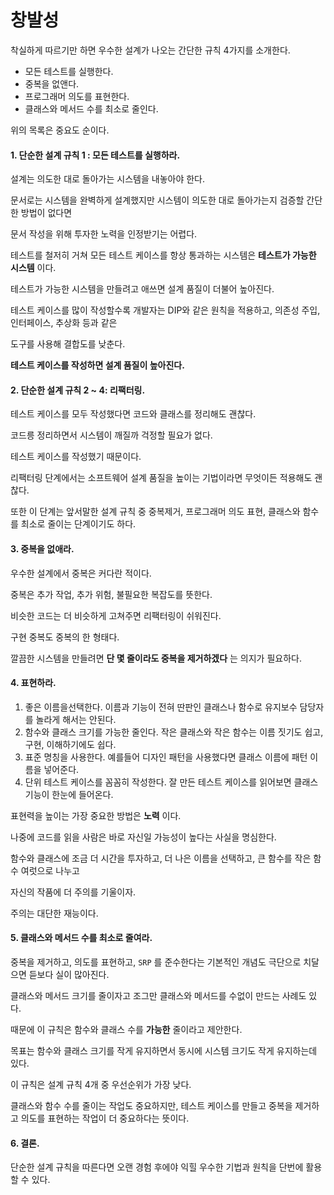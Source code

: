 # 창발성

착실하게 따르기만 하면 우수한 설계가 나오는 간단한 규칙 4가지를 소개한다.

* 모든 테스트를 실행한다.
* 중복을 없앤다.
* 프로그래머 의도를 표현한다.
* 클래스와 메서드 수를 최소로 줄인다.

위의 목록은 중요도 순이다.

#### 1. 단순한 설계 규칙 1 : 모든 테스트를 실행하라.

설계는 의도한 대로 돌아가는 시스템을 내놓아야 한다.

문서로는 시스템을 완벽하게 설계했지만 시스템이 의도한 대로 돌아가는지 검증할 간단한 방법이 없다면

문서 작성을 위해 투자한 노력을 인정받기는 어렵다.

테스트를 철저히 거쳐 모든 테스트 케이스를 항상 통과하는 시스템은 **테스트가 가능한 시스템** 이다.

테스트가 가능한 시스템을 만들려고 애쓰면 설계 품질이 더불어 높아진다.

테스트 케이스를 많이 작성할수록 개발자는 DIP와 같은 원칙을 적용하고, 의존성 주입, 인터페이스, 추상화 등과 같은

도구를 사용해 결합도를 낮춘다.

**테스트 케이스를 작성하면 설계 품질이 높아진다.**

#### 2. 단순한 설계 규칙 2 \~ 4: 리팩터링.

테스트 케이스를 모두 작성했다면 코드와 클래스를 정리해도 괜찮다.

코드릉 정리하면서 시스템이 깨질까 걱정할 필요가 없다.

테스트 케이스를 작성했기 때문이다.

리팩터링 단계에서는 소프트웨어 설계 품질을 높이는 기법이라면 무엇이든 적용해도 괜찮다.

또한 이 단계는 앞서말한 설계 규칙 중 중복제거, 프로그래머 의도 표현, 클래스와 함수를 최소로 줄이는 단계이기도 하다.

#### 3. 중복을 없애라.

우수한 설계에서 중복은 커다란 적이다.

중복은 추가 작업, 추가 위험, 불필요한 복잡도를 뜻한다.

비슷한 코드는 더 비슷하게 고쳐주면 리팩터링이 쉬워진다.

구현 중복도 중복의 한 형태다.

깔끔한 시스템을 만들려면 **단 몇 줄이라도 중복을 제거하겠다** 는 의지가 필요하다.

#### 4. 표현하라.

1. 좋은 이름을선택한다. 이름과 기능이 전혀 딴판인 클래스나 함수로 유지보수 담당자를 놀라게 해서는 안된다.
2. 함수와 클래스 크기를 가능한 줄인다. 작은 클래스와 작은 함수는 이름 짓기도 쉽고, 구현, 이해하기에도 쉽다.
3. 표준 명칭을 사용한다. 예를들어 디자인 패턴을 사용했다면 클래스 이름에 패턴 이름을 넣어준다.
4. 단위 테스트 케이스를 꼼꼼히 작성한다. 잘 만든 테스트 케이스를 읽어보면 클래스 기능이 한눈에 들어온다.

표현력을 높이는 가장 중요한 방법은 **노력** 이다.

나중에 코드를 읽을 사람은 바로 자신일 가능성이 높다는 사실을 명심한다.

함수와 클래스에 조금 더 시간을 투자하고, 더 나은 이름을 선택하고, 큰 함수를 작은 함수 여럿으로 나누고

자신의 작품에 더 주의를 기울이자.

주의는 대단한 재능이다.

#### 5. 클래스와 메서드 수를 최소로 줄여라.

중복을 제거하고, 의도를 표현하고, `SRP` 를 준수한다는 기본적인 개념도 극단으로 치달으면 듣보다 실이 많아진다.

클래스와 메서드 크기를 줄이자고 조그만 클래스와 메서드를 수없이 만드는 사례도 있다.

때문에 이 규칙은 함수와 클래스 수를 **가능한** 줄이라고 제안한다.

목표는 함수와 클래스 크기를 작게 유지하면서 동시에 시스템 크기도 작게 유지하는데 있다.

이 규칙은 설계 규칙 4개 중 우선순위가 가장 낮다.

클래스와 함수 수를 줄이는 작업도 중요하지만, 테스트 케이스를 만들고 중복을 제거하고 의도를 표현하는 작업이 더 중요하다는 뜻이다.

#### 6. 결론.

단순한 설계 규칙을 따른다면 오랜 경험 후에야 익힐 우수한 기법과 원칙을 단번에 활용할 수 있다.
